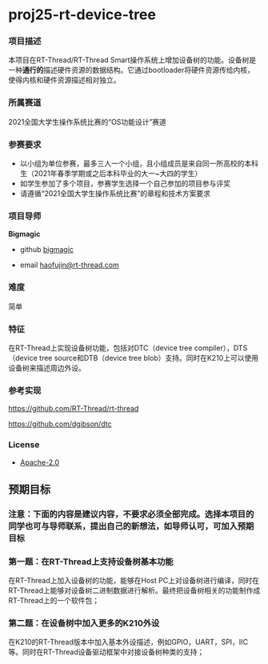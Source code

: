 # proj25-rt-device-tree
### 项目描述

本项目在RT-Thread/RT-Thread Smart操作系统上增加设备树的功能。设备树是一种**通行的**描述硬件资源的数据结构。它通过bootloader将硬件资源传给内核，使得内核和硬件资源描述相对独立。

### 所属赛道

2021全国大学生操作系统比赛的“OS功能设计”赛道



### 参赛要求

- 以小组为单位参赛，最多三人一个小组，且小组成员是来自同一所高校的本科生（2021年春季学期或之后本科毕业的大一~大四的学生）
- 如学生参加了多个项目，参赛学生选择一个自己参加的项目参与评奖
- 请遵循“2021全国大学生操作系统比赛”的章程和技术方案要求



### 项目导师

**Bigmagic**

* github [bigmagic](https://github.com/bigmagic)

* email haofujin@rt-thread.com



### 难度

简单



### 特征

在RT-Thread上实现设备树功能，包括对DTC（device tree compiler），DTS（device tree source和DTB（device tree blob）支持。同时在K210上可以使用设备树来描述周边外设。



### 参考实现

https://github.com/RT-Thread/rt-thread

https://github.com/dgibson/dtc

### License

* [Apache-2.0](https://opensource.org/licenses/Apache-2.0)



## 预期目标

### 注意：下面的内容是建议内容，不要求必须全部完成。选择本项目的同学也可与导师联系，提出自己的新想法，如导师认可，可加入预期目标

### 第一题：在RT-Thread上支持设备树基本功能

在RT-Thread上加入设备树的功能，能够在Host PC上对设备树进行编译，同时在RT-Thread上能够对设备树二进制数据进行解析。最终把设备树相关的功能制作成RT-Thread上的一个软件包；

### 第二题：在设备树中加入更多的K210外设

在K210的RT-Thread版本中加入基本外设描述，例如GPIO，UART，SPI，IIC等。同时在RT-Thread设备驱动框架中对接设备树种类的支持；